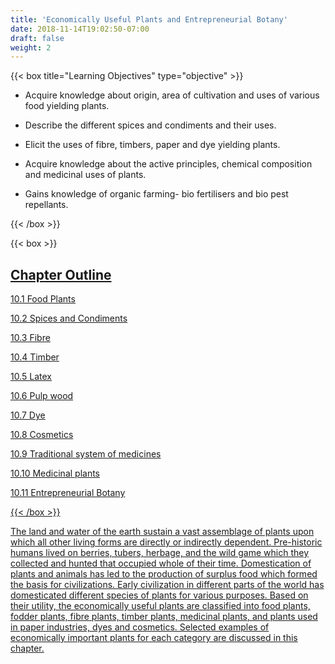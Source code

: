 ```yaml
---
title: 'Economically Useful Plants and Entrepreneurial Botany'
date: 2018-11-14T19:02:50-07:00
draft: false
weight: 2
---
```


{{< box title="Learning Objectives" type="objective" >}}






*  Acquire knowledge about origin, area
of cultivation and uses of various food
yielding plants.

* Describe the different spices and
condiments and their uses.

* Elicit the uses of fibre, timbers, paper and
dye yielding plants.

*  Acquire knowledge about the active
principles, chemical composition and
medicinal uses of plants.

* Gains knowledge of organic farming- bio
fertilisers and bio pest repellants.

{{< /box >}}


{{< box >}}

## <u> Chapter Outline  

10.1 Food Plants
 
10.2 Spices and Condiments
 
10.3 Fibre
 
10.4 Timber
 
10.5 Latex
 
10.6 Pulp wood
 
10.7 Dye
 
10.8 Cosmetics

10.9 Traditional system of medicines

10.10 Medicinal plants

10.11 Entrepreneurial Botany

{{< /box >}}

The land and water of the earth sustain a
vast assemblage of plants upon which all
other living forms are directly or indirectly
dependent. Pre-historic humans lived on
berries, tubers, herbage, and the wild game
which they collected and hunted that occupied
whole of their time. Domestication of plants
and animals has led to the production of
surplus food which formed the basis for
civilizations. Early civilization in different
parts of the world has domesticated different
species of plants for various purposes. Based
on their utility, the economically useful plants
are classified into food plants, fodder plants,
fibre plants, timber plants, medicinal plants,
and plants used in paper industries, dyes and
cosmetics. Selected examples of economically
important plants for each category are
discussed in this chapter.



